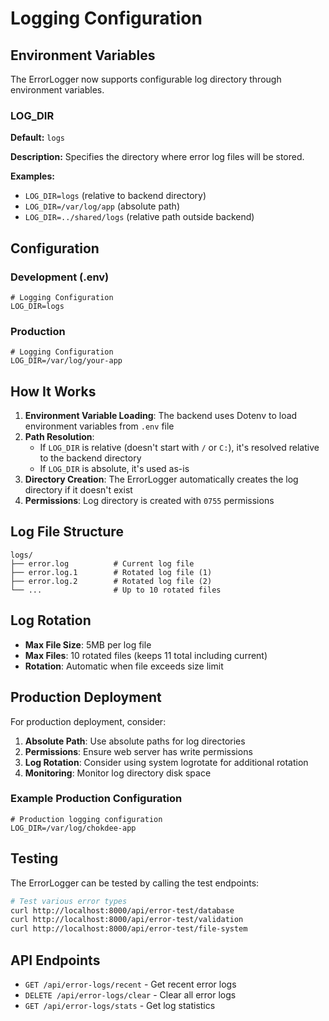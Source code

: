 # Logging Configuration

## Environment Variables

The ErrorLogger now supports configurable log directory through environment variables.

### LOG_DIR

**Default:** `logs`

**Description:** Specifies the directory where error log files will be stored.

**Examples:**
- `LOG_DIR=logs` (relative to backend directory)
- `LOG_DIR=/var/log/app` (absolute path)
- `LOG_DIR=../shared/logs` (relative path outside backend)

## Configuration

### Development (.env)
```env
# Logging Configuration
LOG_DIR=logs
```

### Production
```env
# Logging Configuration
LOG_DIR=/var/log/your-app
```

## How It Works

1. **Environment Variable Loading**: The backend uses Dotenv to load environment variables from `.env` file
2. **Path Resolution**: 
   - If `LOG_DIR` is relative (doesn't start with `/` or `C:`), it's resolved relative to the backend directory
   - If `LOG_DIR` is absolute, it's used as-is
3. **Directory Creation**: The ErrorLogger automatically creates the log directory if it doesn't exist
4. **Permissions**: Log directory is created with `0755` permissions

## Log File Structure

```
logs/
├── error.log          # Current log file
├── error.log.1        # Rotated log file (1)
├── error.log.2        # Rotated log file (2)
└── ...                # Up to 10 rotated files
```

## Log Rotation

- **Max File Size**: 5MB per log file
- **Max Files**: 10 rotated files (keeps 11 total including current)
- **Rotation**: Automatic when file exceeds size limit

## Production Deployment

For production deployment, consider:

1. **Absolute Path**: Use absolute paths for log directories
2. **Permissions**: Ensure web server has write permissions
3. **Log Rotation**: Consider using system logrotate for additional rotation
4. **Monitoring**: Monitor log directory disk space

### Example Production Configuration

```env
# Production logging configuration
LOG_DIR=/var/log/chokdee-app
```

## Testing

The ErrorLogger can be tested by calling the test endpoints:

```bash
# Test various error types
curl http://localhost:8000/api/error-test/database
curl http://localhost:8000/api/error-test/validation
curl http://localhost:8000/api/error-test/file-system
```

## API Endpoints

- `GET /api/error-logs/recent` - Get recent error logs
- `DELETE /api/error-logs/clear` - Clear all error logs
- `GET /api/error-logs/stats` - Get log statistics


